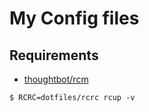 # My Config files


## Requirements

- [thoughtbot/rcm](https://github.com/thoughtbot/rcm)

```
$ RCRC=dotfiles/rcrc rcup -v
```
